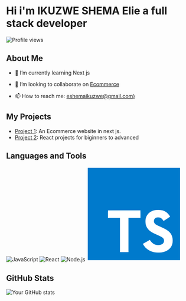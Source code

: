 # Hi i'm IKUZWE SHEMA Elie a full stack developer 

![Profile views](https://komarev.com/ghpvc/?username=your-username&color=green)

## About Me
- 🌱 I’m currently learning Next js
- 👯 I’m looking to collaborate on [Ecommerce](https://github.com/shemaikuzwe/Ecommerce)

- 📫 How to reach me: [eshemaikuzwe@gmail.com)](mailto:eshemaikuzwe@gmail.com)


## My Projects
- [Project 1](https://github.com/shemaikuzwe/Ecommerce): An Ecommerce website in next js.
- [Project 2](https://github.com/shemaikuzwe/15-React-ptojects): React projects for biginners to advanced

## Languages and Tools
![JavaScript](https://img.shields.io/badge/-JavaScript-black?style=flat-square&logo=javascript)
![React](https://img.shields.io/badge/-React-black?style=flat-square&logo=react)
![Node.js](https://img.shields.io/badge/-Node.js-black?style=flat-square&logo=node.js)
![Typescript](https://raw.githubusercontent.com/devicons/devicon/master/icons/typescript/typescript-original.svg)


## GitHub Stats
![Your GitHub stats](https://github-readme-stats.vercel.app/api?username=your-username&show_icons=true&theme=radical)

